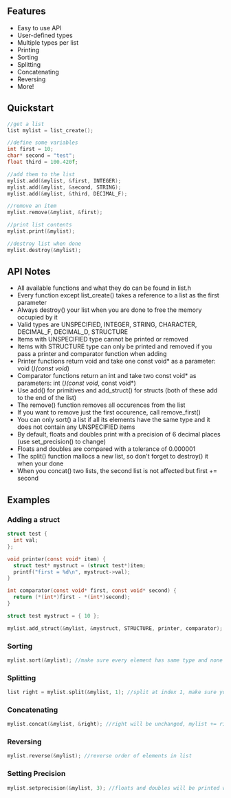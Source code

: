 ## Features
* Easy to use API
* User-defined types
* Multiple types per list
* Printing
* Sorting
* Splitting
* Concatenating
* Reversing
* More!

## Quickstart
```c
//get a list
list mylist = list_create();

//define some variables
int first = 10;
char* second = "test";
float third = 100.420f;

//add them to the list
mylist.add(&mylist, &first, INTEGER);
mylist.add(&mylist, &second, STRING);
mylist.add(&mylist, &third, DECIMAL_F);

//remove an item
mylist.remove(&mylist, &first);

//print list contents
mylist.print(&mylist);

//destroy list when done
mylist.destroy(&mylist);
```
## API Notes
* All available functions and what they do can be found in list.h
* Every function except list_create() takes a reference to a list as the first parameter
* Always destroy() your list when you are done to free the memory occupied by it
* Valid types are UNSPECIFIED, INTEGER, STRING, CHARACTER, DECIMAL_F, DECIMAL_D, STRUCTURE
* Items with UNSPECIFIED type cannot be printed or removed
* Items with STRUCTURE type can only be printed and removed if you pass a printer and comparator function when adding
* Printer functions return void and take one const void* as a parameter: void (*)(const void*)
* Comparator functions return an int and take two const void* as parameters: int (*)(const void*, const void*)
* Use add() for primitives and add_struct() for structs (both of these add to the end of the list)
* The remove() function removes all occurences from the list
* If you want to remove just the first occurence, call remove_first()
* You can only sort() a list if all its elements have the same type and it does not contain any UNSPECIFIED items
* By default, floats and doubles print with a precision of 6 decimal places (use set_precision() to change)
* Floats and doubles are compared with a tolerance of 0.000001
* The split() function mallocs a new list, so don't forget to destroy() it when your done
* When you concat() two lists, the second list is not affected but first += second

## Examples
### Adding a struct
```c
struct test {
  int val;
};

void printer(const void* item) {
  struct test* mystruct = (struct test*)item;
  printf("first = %d\n", mystruct->val);
}

int comparator(const void* first, const void* second) {
  return (*(int*)first - *(int*)second);
}

struct test mystruct = { 10 };

mylist.add_struct(&mylist, &mystruct, STRUCTURE, printer, comparator); //use add_struct(), pass printer and comparator functions
```
### Sorting
```c
mylist.sort(&mylist); //make sure every element has same type and none are UNSPECIFIED
```
### Splitting
```c
list right = mylist.split(&mylist, 1); //split at index 1, make sure you free right when done
```
### Concatenating
```c
mylist.concat(&mylist, &right); //right will be unchanged, mylist += right
```
### Reversing
```c
mylist.reverse(&mylist); //reverse order of elements in list
```
### Setting Precision
```c
mylist.setprecision(&mylist, 3); //floats and doubles will be printed with 3 decimal places
```
